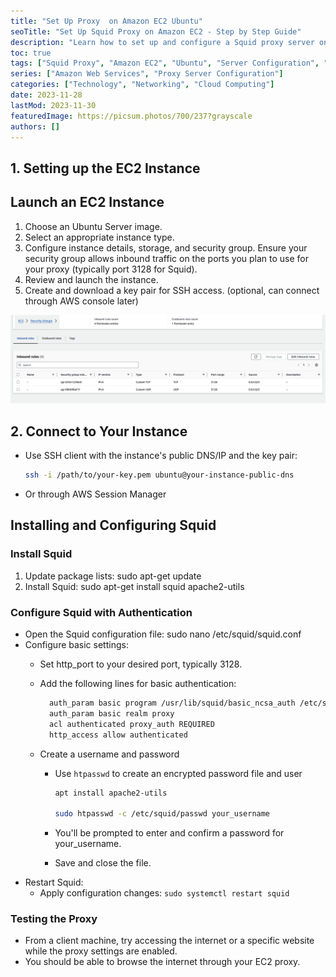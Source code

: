 ```yaml
---
title: "Set Up Proxy  on Amazon EC2 Ubuntu"
seoTitle: "Set Up Squid Proxy on Amazon EC2 - Step by Step Guide"
description: "Learn how to set up and configure a Squid proxy server on an Amazon EC2 instance with this comprehensive guide. Perfect for beginners and seasoned users alike."
toc: true
tags: ["Squid Proxy", "Amazon EC2", "Ubuntu", "Server Configuration", "Networking"]
series: ["Amazon Web Services", "Proxy Server Configuration"]
categories: ["Technology", "Networking", "Cloud Computing"]
date: 2023-11-28
lastMod: 2023-11-30
featuredImage: https://picsum.photos/700/237?grayscale
authors: []
---
```



## 1. Setting up the EC2 Instance

## Launch an EC2 Instance

1. Choose an Ubuntu Server image.
1. Select an appropriate instance type.
1. Configure instance details, storage, and security group. Ensure your security group allows inbound traffic on the ports you plan to use for your proxy (typically port 3128 for Squid).
1. Review and launch the instance.
1. Create and download a key pair for SSH access. (optional, can connect through AWS console later)

![ec2-security-group-inbound-setup](./assets/ec2-security-group-inbound-setup.png)

## 2. Connect to Your Instance

- Use SSH client with the instance's public DNS/IP and the key pair:

  ```sh
  ssh -i /path/to/your-key.pem ubuntu@your-instance-public-dns
  ```

- Or through AWS Session Manager

## Installing and Configuring Squid

### Install Squid

1. Update package lists: sudo apt-get update
1. Install Squid: sudo apt-get install squid apache2-utils

### Configure Squid with Authentication

- Open the Squid configuration file: sudo nano /etc/squid/squid.conf
- Configure basic settings:
  - Set http_port to your desired port, typically 3128.
  - Add the following lines for basic authentication:

    ```sh
      auth_param basic program /usr/lib/squid/basic_ncsa_auth /etc/squid/passwd
      auth_param basic realm proxy
      acl authenticated proxy_auth REQUIRED
      http_access allow authenticated
    ```

  - Create a username and password
    - Use `htpasswd` to create an encrypted password file and user

      ```sh
      apt install apache2-utils

      sudo htpasswd -c /etc/squid/passwd your_username
      ```

    - You'll be prompted to enter and confirm a password for your_username.
    - Save and close the file.
- Restart Squid:
  - Apply configuration changes: `sudo systemctl restart squid`

### Testing the Proxy

- From a client machine, try accessing the internet or a specific website while the proxy settings are enabled.
- You should be able to browse the internet through your EC2 proxy.
